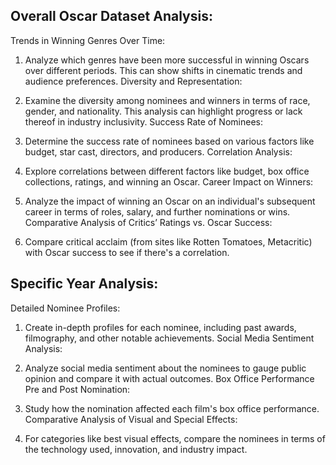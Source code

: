 ## Overall Oscar Dataset Analysis:
Trends in Winning Genres Over Time:

1. Analyze which genres have been more successful in winning Oscars over different periods. This can show shifts in cinematic trends and audience preferences.
Diversity and Representation:

2. Examine the diversity among nominees and winners in terms of race, gender, and nationality. This analysis can highlight progress or lack thereof in industry inclusivity.
Success Rate of Nominees:

3. Determine the success rate of nominees based on various factors like budget, star cast, directors, and producers.
Correlation Analysis:

4. Explore correlations between different factors like budget, box office collections, ratings, and winning an Oscar.
Career Impact on Winners:

5. Analyze the impact of winning an Oscar on an individual's subsequent career in terms of roles, salary, and further nominations or wins.
Comparative Analysis of Critics’ Ratings vs. Oscar Success:

6. Compare critical acclaim (from sites like Rotten Tomatoes, Metacritic) with Oscar success to see if there's a correlation.

## Specific Year Analysis:
Detailed Nominee Profiles:

1. Create in-depth profiles for each nominee, including past awards, filmography, and other notable achievements.
Social Media Sentiment Analysis:

2. Analyze social media sentiment about the nominees to gauge public opinion and compare it with actual outcomes.
Box Office Performance Pre and Post Nomination:

3. Study how the nomination affected each film's box office performance.
Comparative Analysis of Visual and Special Effects:

4. For categories like best visual effects, compare the nominees in terms of the technology used, innovation, and industry impact.
